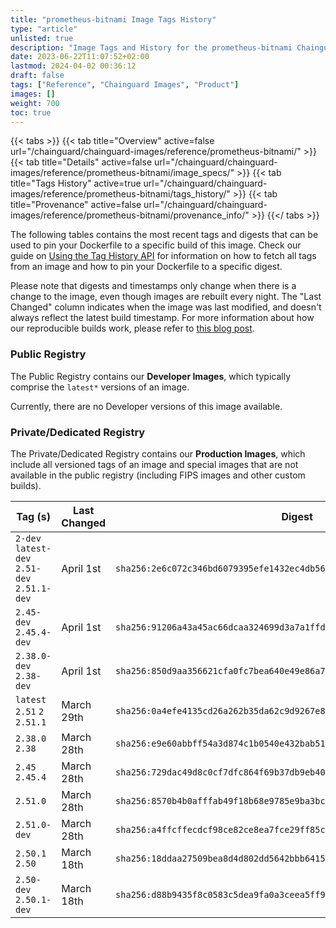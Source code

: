 ```yaml
---
title: "prometheus-bitnami Image Tags History"
type: "article"
unlisted: true
description: "Image Tags and History for the prometheus-bitnami Chainguard Image"
date: 2023-06-22T11:07:52+02:00
lastmod: 2024-04-02 00:36:12
draft: false
tags: ["Reference", "Chainguard Images", "Product"]
images: []
weight: 700
toc: true
---
```


{{< tabs >}}
{{< tab title="Overview" active=false url="/chainguard/chainguard-images/reference/prometheus-bitnami/" >}}
{{< tab title="Details" active=false url="/chainguard/chainguard-images/reference/prometheus-bitnami/image_specs/" >}}
{{< tab title="Tags History" active=true url="/chainguard/chainguard-images/reference/prometheus-bitnami/tags_history/" >}}
{{< tab title="Provenance" active=false url="/chainguard/chainguard-images/reference/prometheus-bitnami/provenance_info/" >}}
{{</ tabs >}}

The following tables contains the most recent tags and digests that can be used to pin your Dockerfile to a specific build of this image. Check our guide on [Using the Tag History API](/chainguard/chainguard-images/using-the-tag-history-api/) for information on how to fetch all tags from an image and how to pin your Dockerfile to a specific digest.

Please note that digests and timestamps only change when there is a change to the image, even though images are rebuilt every night. The "Last Changed" column indicates when the image was last modified, and doesn't always reflect the latest build timestamp. For more information about how our reproducible builds work, please refer to [this blog post](https://www.chainguard.dev/unchained/reproducing-chainguards-reproducible-image-builds).

### Public Registry
The Public Registry contains our **Developer Images**, which typically comprise the `latest*` versions of an image.

Currently, there are no Developer versions of this image available.

### Private/Dedicated Registry
The Private/Dedicated Registry contains our **Production Images**, which include all versioned tags of an image and special images that are not available in the public registry (including FIPS images and other custom builds).

| Tag (s)                                       | Last Changed | Digest                                                                    |
|-----------------------------------------------|--------------|---------------------------------------------------------------------------|
|  `2-dev` `latest-dev` `2.51-dev` `2.51.1-dev` | April 1st    | `sha256:2e6c072c346bd6079395efe1432ec4db56c3057455e2e10664dffa968c71c955` |
|  `2.45-dev` `2.45.4-dev`                      | April 1st    | `sha256:91206a43a45ac66dcaa324699d3a7a1ffd0ce5b069584f6a6ae5e861e1dd0d99` |
|  `2.38.0-dev` `2.38-dev`                      | April 1st    | `sha256:850d9aa356621cfa0fc7bea640e49e86a797f7ed06b04716e91b9dac240822c3` |
|  `latest` `2.51` `2` `2.51.1`                 | March 29th   | `sha256:0a4efe4135cd26a262b35da62c9d9267e8e10adacce9dace486c8ee66a1ce2c9` |
|  `2.38.0` `2.38`                              | March 28th   | `sha256:e9e60abbff54a3d874c1b0540e432bab51f7134943879623f5bf078de2b56211` |
|  `2.45` `2.45.4`                              | March 28th   | `sha256:729dac49d8c0cf7dfc864f69b37db9eb40d7e68ad1bb7c217d06abe54fa9fd67` |
|  `2.51.0`                                     | March 28th   | `sha256:8570b4b0afffab49f18b68e9785e9ba3bc79bc179735b7b5a76d3a731707cb0a` |
|  `2.51.0-dev`                                 | March 28th   | `sha256:a4ffcffecdcf98ce82ce8ea7fce29ff85ca1816975b56317e5d13c34aad8bb0f` |
|  `2.50.1` `2.50`                              | March 18th   | `sha256:18ddaa27509bea8d4d802dd5642bbb6415161691b8845ccb932f0a2ca216cda6` |
|  `2.50-dev` `2.50.1-dev`                      | March 18th   | `sha256:d88b9435f8c0583c5dea9fa0a3ceea5ff9571235b7bf4d4b93a7c5a4dfa7836d` |

